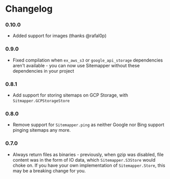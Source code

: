 # Changelog

### 0.10.0

- Added support for images (thanks @rafal0p)

### 0.9.0

- Fixed compilation when `ex_aws_s3` or `google_api_storage` dependencies aren't available - you can now use Sitemapper without these dependencies in your project

### 0.8.1

- Add support for storing sitemaps on GCP Storage, with `Sitmapper.GCPStorageStore`

### 0.8.0

- Remove support for `Sitemapper.ping` as neither Google nor Bing support pinging sitemaps any more.

### 0.7.0

- Always return files as binaries - previously, when gzip was disabled, file
  content was in the form of IO data, which `Sitemapper.S3Store` would choke on.
  If you have your own implementation of `Sitemapper.Store`, this may be a
  breaking change for you.
